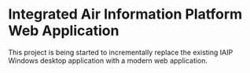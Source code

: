 # Integrated Air Information Platform Web Application

This project is being started to incrementally replace the existing IAIP Windows desktop application with a modern web application.
